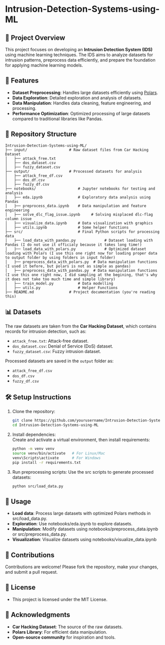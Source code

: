 # Intrusion-Detection-Systems-using-ML

## 📜 Project Overview  
This project focuses on developing an **Intrusion Detection System (IDS)** using machine learning techniques. The IDS aims to analyze datasets for intrusion patterns, preprocess data efficiently, and prepare the foundation for applying machine learning models.

## 🚀 Features  
- **Dataset Preprocessing**: Handles large datasets efficiently using [Polars](https://pola-rs.github.io/polars/).  
- **Data Exploration**: Detailed exploration and analysis of datasets.  
- **Data Manipulation**: Handles data cleaning, feature engineering, and processing.  
- **Performance Optimization**: Optimized processing of large datasets compared to traditional libraries like Pandas.  

## 📂 Repository Structure  
```plaintext
Intrusion-Detection-Systems-using-ML/
├── input/                   # Raw dataset files from Car Hacking Dataset
│   ├── attack_free.txt
│   ├── dos_dataset.csv
│   ├── fuzzy_dataset.csv
├── output/                  # Processed datasets for analysis
│   ├── attack_free_df.csv
│   ├── dos_df.csv
│   ├── fuzzy_df.csv
├── notebooks/                   # Jupyter notebooks for testing and analysis
│   ├── eda.ipynb                # Exploratory data analysis using Pandas
│   ├── preprocess_data.ipynb    # Data manipulation and feature engineering
│   ├── solve_dlc_flag_issue.ipynb     # Solving misplaced dlc-flag column issue 
│   ├── visualize_data.ipynb     # Data visualization with graphics
│   ├── utils.ipynb              # Some helper functions
├── src/                         # Final Python scripts for processing data
│   ├── load_data_with_pandas.py             # Dataset loading with Pandas (I do not use it officialy because it takes long time!)
│   ├── load_data_with_polars.py             # Optimized dataset loading with Polars (I use this one right now for loading proper data to output folder by using folders in input folder)                             │   ├── preprocess_data_with_polars.py  # Data manipulation functions (I used it before, but polars is not as simple as pandas)
│   ├── preprocess_data_with_pandas.py  # Data manipulation functions (I use this one right now, I did sampling at the begining, that's why it does not take too much time and simple library)
│   ├── train_model.py           # Data modelling
│   ├── utils.py                 # Helper Functions
├── README.md                # Project documentation (you're reading this)
```      


## 📊 Datasets  
The raw datasets are taken from the **Car Hacking Dataset**, which contains records for intrusion detection, such as:  
- `attack_free.txt`: Attack-free dataset.  
- `dos_dataset.csv`: Denial of Service (DoS) dataset.  
- `fuzzy_dataset.csv`: Fuzzy intrusion dataset.

Processed datasets are saved in the `output` folder as:  
- `attack_free_df.csv`  
- `dos_df.csv`  
- `fuzzy_df.csv`  

## 🛠️ Setup Instructions  

1. Clone the repository:  
   ```bash
   git clone https://github.com/yourusername/Intrusion-Detection-Systems-using-ML.git
   cd Intrusion-Detection-Systems-using-ML
2. Install dependencies:  
   Create and activate a virtual environment, then install requirements:  
   ```bash
   python -m venv venv
   source venv/bin/activate   # For Linux/Mac
   venv\Scripts\activate      # For Windows
   pip install -r requirements.txt
3. Run preprocessing scripts:
   Use the src scripts to generate processed datasets:
   ```bash
   python src/load_data.py

   
## 📝 Usage
- **Load data**: Process large datasets with optimized Polars methods in src/load_data.py.
- **Exploration**: Use notebooks/eda.ipynb to explore datasets.
- **Manipulation**: Modify datasets using notebooks/preprocess_data.ipynb or src/preprocess_data.py.
- **Visualization**: Visualize datasets using notebooks/visualize_data.ipynb
  
## 🤝 Contributions
Contributions are welcome! Please fork the repository, make your changes, and submit a pull request.

## 📜 License
- This project is licensed under the MIT License.

## 🙌 Acknowledgments
- **Car Hacking Dataset**: The source of the raw datasets.
- **Polars Library**: For efficient data manipulation.
- **Open-source community** for inspiration and tools.


